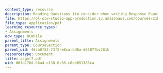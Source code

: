 ```yaml
---
content_type: resource
description: Reading Questions (to consider when writing Response Papers).
file: https://ol-ocw-studio-app-production.s3.amazonaws.com/courses/21h-342-the-royal-family-fall-2003/06fa178db6a4e1386c35c0ee651385ca_asgmt7.pdf
file_type: application/pdf
learning_resource_types:
- Assignments
ocw_type: OCWFile
parent_title: Assignments
parent_type: CourseSection
parent_uid: 46ca0f82-73f2-e8ca-bd6a-d6587fbc261b
resourcetype: Document
title: asgmt7.pdf
uid: 06fa178d-b6a4-e138-6c35-c0ee651385ca
---
```


